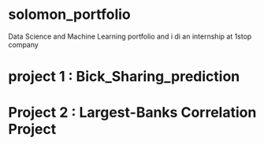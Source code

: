 # solomon_portfolio
Data Science and Machine Learning portfolio and i di an internship at 1stop company
# project 1 : Bick_Sharing_prediction
# Project 2 : Largest-Banks Correlation Project
